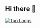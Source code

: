 ## Hi there 👋

[![Top Langs](https://github-readme-stats.vercel.app/api/top-langs/?username=siximapala&layout=donut)](https://github.com/anuraghazra/github-readme-stats)
